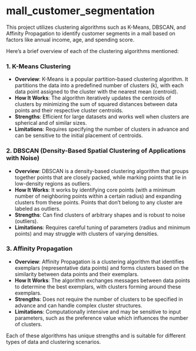 # mall_customer_segmentation
This project utilizes clustering algorithms such as K-Means, DBSCAN, and Affinity Propagation to identify customer segments in a mall based on factors like annual income, age, and spending score.

Here’s a brief overview of each of the clustering algorithms mentioned:

### 1. **K-Means Clustering**
- **Overview**: K-Means is a popular partition-based clustering algorithm. It partitions the data into a predefined number of clusters (k), with each data point assigned to the cluster with the nearest mean (centroid).
- **How It Works**: The algorithm iteratively updates the centroids of clusters by minimizing the sum of squared distances between data points and their respective cluster centroids.
- **Strengths**: Efficient for large datasets and works well when clusters are spherical and of similar sizes.
- **Limitations**: Requires specifying the number of clusters in advance and can be sensitive to the initial placement of centroids.

### 2. **DBSCAN (Density-Based Spatial Clustering of Applications with Noise)**
- **Overview**: DBSCAN is a density-based clustering algorithm that groups together points that are closely packed, while marking points that lie in low-density regions as outliers.
- **How It Works**: It works by identifying core points (with a minimum number of neighboring points within a certain radius) and expanding clusters from these points. Points that don’t belong to any cluster are labeled as outliers.
- **Strengths**: Can find clusters of arbitrary shapes and is robust to noise (outliers).
- **Limitations**: Requires careful tuning of parameters (radius and minimum points) and may struggle with clusters of varying densities.

### 3. **Affinity Propagation**
- **Overview**: Affinity Propagation is a clustering algorithm that identifies exemplars (representative data points) and forms clusters based on the similarity between data points and their exemplars.
- **How It Works**: The algorithm exchanges messages between data points to determine the best exemplars, with clusters forming around these exemplars.
- **Strengths**: Does not require the number of clusters to be specified in advance and can handle complex cluster structures.
- **Limitations**: Computationally intensive and may be sensitive to input parameters, such as the preference value which influences the number of clusters.

Each of these algorithms has unique strengths and is suitable for different types of data and clustering scenarios.
